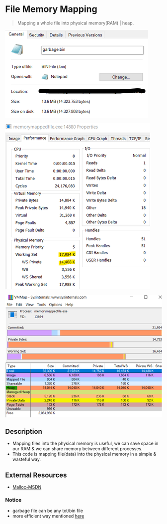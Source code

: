 # File Memory Mapping

> Mapping a whole file into physical memory(RAM) | heap.

![garbage_info](https://github.com/IlayG01/os_concepts_windows/blob/master/filememorymapping/Images/garbagefileinfo.png)

![procexp_view](https://github.com/IlayG01/os_concepts_windows/blob/master/filememorymapping/Images/physicalmemory.png)

![vmmap_view](https://github.com/IlayG01/os_concepts_windows/blob/master/filememorymapping/Images/vmmapview.png)

## Description

- Mapping files into the physical memory is useful, we can save space in our RAM & we can share memory between different processes.
- This code is mapping file(data) into the physical memory in a simple & wasteful way.

## External Resources

- [Malloc-MSDN](https://docs.microsoft.com/en-us/cpp/c-runtime-library/reference/malloc?view=msvc-160)

### Notice

- garbage file can be any txt/bin file
- more efficient way mentioned [here](https://github.com/IlayG01/os_concepts_windows/tree/master/minimalfilememorymapping)

